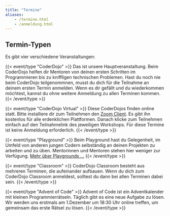 ```yaml
---
title: "Termine"
aliases: 
    - /termine.html
    - /anmeldung.html
---
```


## Termin-Typen

Es gibt vier verschiedene Veranstaltungen:

{{< event/type "CoderDojo" >}}
Das ist unsere Hauptveranstaltung. Beim CoderDojo helfen dir Mentoren von deinen ersten Schritten im Programmieren bis zu kniffligen technischen Problemen. Hast du noch nie beim CoderDojo teilgenommnen, musst du dich für die Teilnahme an deinem ersten Termin anmelden. Wenn es dir gefällt und du wiederkommen möchtest, kannst du ohne weitere Anmeldung zu allen Terminen kommen.
{{< /event/type >}}

{{< event/type "CoderDojo Virtual" >}}
Diese CoderDojos finden online statt. Bitte installiere dir zum Teilnehmen den [Zoom Client](https://zoom.us/download). Es gibt ihn kostenlos für alle erdenklichen Plattformen. Danach klicke zum Teilnehmen einfach auf den Teilnahmelink des jeweiligen Workshops. Für diese Termine ist keine Anmeldung erforderlich.
{{< /event/type >}}

{{< event/type "Playground" >}}
Beim Playground hast du Gelegenheit, im Umfeld von anderen jungen Codern selbständig an deinen Projekten zu arbeiten und zu üben. Mentorinnen und Mentoren stehen hier weniger zur Verfügung. [Mehr über Playgrounds …](/termine/playgrounds)
{{< /event/type >}}

{{< event/type "Classroom" >}}
CoderDojo Classroom besteht aus mehreren Terminen, die aufeinander aufbauen. Wenn du dich zum CoderDojo Classroom anmeldest, solltest du dann bei allen Terminen dabei sein.
{{< /event/type >}}

{{< event/type "Advent of Code" >}}
Advent of Code ist ein Adventkalender mit kleinen Programmierrätseln. Täglich gibt es eine neue Aufgabe zu lösen. Wir werden uns erstmals am 1.Dezember um 18:30 Uhr online treffen, um gemeinsam das erste Rätsel zu lösen.
{{< /event/type >}}
